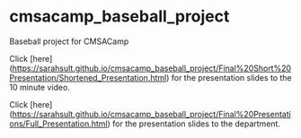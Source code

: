 # cmsacamp_baseball_project
Baseball project for CMSACamp

Click [here] (https://sarahsult.github.io/cmsacamp_baseball_project/Final%20Short%20Presentation/Shortened_Presentation.html) for the presentation slides to the 10 minute video.

Click [here] (https://sarahsult.github.io/cmsacamp_baseball_project/Final%20Presentations/Full_Presentation.html) for the presentation slides to the department.
